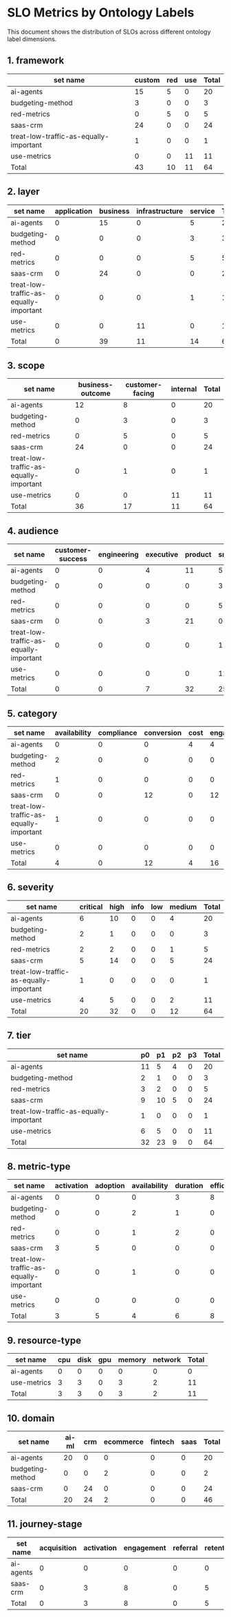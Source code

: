 # SLO Metrics by Ontology Labels

This document shows the distribution of SLOs across different ontology label dimensions.

## 1. framework

| set name                               | custom | red | use | Total |
| -------------------------------------- | ------ | --- | --- | ----- |
| ai-agents                              | 15     | 5   | 0   | 20    |
| budgeting-method                       | 3      | 0   | 0   | 3     |
| red-metrics                            | 0      | 5   | 0   | 5     |
| saas-crm                               | 24     | 0   | 0   | 24    |
| treat-low-traffic-as-equally-important | 1      | 0   | 0   | 1     |
| use-metrics                            | 0      | 0   | 11  | 11    |
| Total                                  | 43     | 10  | 11  | 64    |

## 2. layer

| set name                               | application | business | infrastructure | service | Total |
| -------------------------------------- | ----------- | -------- | -------------- | ------- | ----- |
| ai-agents                              | 0           | 15       | 0              | 5       | 20    |
| budgeting-method                       | 0           | 0        | 0              | 3       | 3     |
| red-metrics                            | 0           | 0        | 0              | 5       | 5     |
| saas-crm                               | 0           | 24       | 0              | 0       | 24    |
| treat-low-traffic-as-equally-important | 0           | 0        | 0              | 1       | 1     |
| use-metrics                            | 0           | 0        | 11             | 0       | 11    |
| Total                                  | 0           | 39       | 11             | 14      | 64    |

## 3. scope

| set name                               | business-outcome | customer-facing | internal | Total |
| -------------------------------------- | ---------------- | --------------- | -------- | ----- |
| ai-agents                              | 12               | 8               | 0        | 20    |
| budgeting-method                       | 0                | 3               | 0        | 3     |
| red-metrics                            | 0                | 5               | 0        | 5     |
| saas-crm                               | 24               | 0               | 0        | 24    |
| treat-low-traffic-as-equally-important | 0                | 1               | 0        | 1     |
| use-metrics                            | 0                | 0               | 11       | 11    |
| Total                                  | 36               | 17              | 11       | 64    |

## 4. audience

| set name                               | customer-success | engineering | executive | product | sre | Total |
| -------------------------------------- | ---------------- | ----------- | --------- | ------- | --- | ----- |
| ai-agents                              | 0                | 0           | 4         | 11      | 5   | 20    |
| budgeting-method                       | 0                | 0           | 0         | 0       | 3   | 3     |
| red-metrics                            | 0                | 0           | 0         | 0       | 5   | 5     |
| saas-crm                               | 0                | 0           | 3         | 21      | 0   | 24    |
| treat-low-traffic-as-equally-important | 0                | 0           | 0         | 0       | 1   | 1     |
| use-metrics                            | 0                | 0           | 0         | 0       | 11  | 11    |
| Total                                  | 0                | 0           | 7         | 32      | 25  | 64    |

## 5. category

| set name                               | availability | compliance | conversion | cost | engagement | latency | quality | resource | security | throughput | Total |
| -------------------------------------- | ------------ | ---------- | ---------- | ---- | ---------- | ------- | ------- | -------- | -------- | ---------- | ----- |
| ai-agents                              | 0            | 0          | 0          | 4    | 4          | 3       | 9       | 0        | 0        | 0          | 20    |
| budgeting-method                       | 2            | 0          | 0          | 0    | 0          | 1       | 0       | 0        | 0        | 0          | 3     |
| red-metrics                            | 1            | 0          | 0          | 0    | 0          | 2       | 1       | 0        | 0        | 1          | 5     |
| saas-crm                               | 0            | 0          | 12         | 0    | 12         | 0       | 0       | 0        | 0        | 0          | 24    |
| treat-low-traffic-as-equally-important | 1            | 0          | 0          | 0    | 0          | 0       | 0       | 0        | 0        | 0          | 1     |
| use-metrics                            | 0            | 0          | 0          | 0    | 0          | 0       | 0       | 11       | 0        | 0          | 11    |
| Total                                  | 4            | 0          | 12         | 4    | 16         | 6       | 10      | 11       | 0        | 1          | 64    |

## 6. severity

| set name                               | critical | high | info | low | medium | Total |
| -------------------------------------- | -------- | ---- | ---- | --- | ------ | ----- |
| ai-agents                              | 6        | 10   | 0    | 0   | 4      | 20    |
| budgeting-method                       | 2        | 1    | 0    | 0   | 0      | 3     |
| red-metrics                            | 2        | 2    | 0    | 0   | 1      | 5     |
| saas-crm                               | 5        | 14   | 0    | 0   | 5      | 24    |
| treat-low-traffic-as-equally-important | 1        | 0    | 0    | 0   | 0      | 1     |
| use-metrics                            | 4        | 5    | 0    | 0   | 2      | 11    |
| Total                                  | 20       | 32   | 0    | 0   | 12     | 64    |

## 7. tier

| set name                               | p0 | p1 | p2 | p3 | Total |
| -------------------------------------- | -- | -- | -- | -- | ----- |
| ai-agents                              | 11 | 5  | 4  | 0  | 20    |
| budgeting-method                       | 2  | 1  | 0  | 0  | 3     |
| red-metrics                            | 3  | 2  | 0  | 0  | 5     |
| saas-crm                               | 9  | 10 | 5  | 0  | 24    |
| treat-low-traffic-as-equally-important | 1  | 0  | 0  | 0  | 1     |
| use-metrics                            | 6  | 5  | 0  | 0  | 11    |
| Total                                  | 32 | 23 | 9  | 0  | 64    |

## 8. metric-type

| set name                               | activation | adoption | availability | duration | efficiency | errors | rate | retention | satisfaction | saturation | stickiness | utilization | Total |
| -------------------------------------- | ---------- | -------- | ------------ | -------- | ---------- | ------ | ---- | --------- | ------------ | ---------- | ---------- | ----------- | ----- |
| ai-agents                              | 0          | 0        | 0            | 3        | 8          | 2      | 0    | 0         | 3            | 0          | 0          | 0           | 16    |
| budgeting-method                       | 0          | 0        | 2            | 1        | 0          | 0      | 0    | 0         | 0            | 0          | 0          | 0           | 3     |
| red-metrics                            | 0          | 0        | 1            | 2        | 0          | 1      | 1    | 0         | 0            | 0          | 0          | 0           | 5     |
| saas-crm                               | 3          | 5        | 0            | 0        | 0          | 0      | 0    | 5         | 0            | 0          | 3          | 0           | 16    |
| treat-low-traffic-as-equally-important | 0          | 0        | 1            | 0        | 0          | 0      | 0    | 0         | 0            | 0          | 0          | 0           | 1     |
| use-metrics                            | 0          | 0        | 0            | 0        | 0          | 4      | 0    | 0         | 0            | 4          | 0          | 3           | 11    |
| Total                                  | 3          | 5        | 4            | 6        | 8          | 7      | 1    | 5         | 3            | 4          | 3          | 3           | 52    |

## 9. resource-type

| set name    | cpu | disk | gpu | memory | network | Total |
| ----------- | --- | ---- | --- | ------ | ------- | ----- |
| ai-agents   | 0   | 0    | 0   | 0      | 0       | 0     |
| use-metrics | 3   | 3    | 0   | 3      | 2       | 11    |
| Total       | 3   | 3    | 0   | 3      | 2       | 11    |

## 10. domain

| set name         | ai-ml | crm | ecommerce | fintech | saas | Total |
| ---------------- | ----- | --- | --------- | ------- | ---- | ----- |
| ai-agents        | 20    | 0   | 0         | 0       | 0    | 20    |
| budgeting-method | 0     | 0   | 2         | 0       | 0    | 2     |
| saas-crm         | 0     | 24  | 0         | 0       | 0    | 24    |
| Total            | 20    | 24  | 2         | 0       | 0    | 46    |

## 11. journey-stage

| set name  | acquisition | activation | engagement | referral | retention | revenue | Total |
| --------- | ----------- | ---------- | ---------- | -------- | --------- | ------- | ----- |
| ai-agents | 0           | 0          | 0          | 0        | 0         | 0       | 0     |
| saas-crm  | 0           | 3          | 8          | 0        | 5         | 3       | 19    |
| Total     | 0           | 3          | 8          | 0        | 5         | 3       | 19    |

